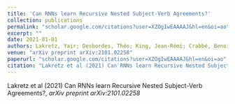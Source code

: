 ```yaml
---
title: 'Can RNNs learn Recursive Nested Subject-Verb Agreements?'
collection: publications
permalink: "scholar.google.com/citations?user=XZOgIwEAAAAJ&hl=en&oi=ao"
excerpt: ""
date: 2021-01-01
authors: Lakretz, Yair; Desbordes, Théo; King, Jean-Rémi; Crabbé, Benoît; Oquab, Maxime; Dehaene, Stanislas; 
venue: "arXiv preprint arXiv:2101.02258"
paperurl: "scholar.google.com/citations?user=XZOgIwEAAAAJ&hl=en&oi=ao"
citation: "Lakretz et al (2021) Can RNNs learn Recursive Nested Subject-Verb Agreements?, <i>arXiv preprint arXiv:2101.02258</i>"
---
```

Lakretz et al (2021) Can RNNs learn Recursive Nested Subject-Verb Agreements?, <i>arXiv preprint arXiv:2101.02258</i>
